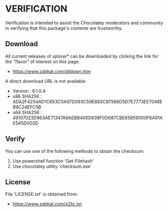 # VERIFICATION
Verification is intended to assist the Chocolatey moderators and community in verifying that this package's contents are trustworthy.

## Download
All current releases of xplorer² can be downloaded by clicking the link
for the "flavor" of interest on this page:

- https://www.zabkat.com/alldown.htm

A direct download URL is not available:  

- Version    : 6.1.0.4
- x86 SHA256 : ADA2F4254AD1C653C0A97D093C59E883C87568D5D7E7773EE7048EB9C24EFC5B
- x64 SHA256 : 49107023D963AE71347A9AEBB406D939F0D687CBE65859000F6A91AE5A5D002D

## Verify
You can use one of the following methods to obtain the checksum:
1. Use powershell function 'Get-Filehash'
2. Use chocolatey utility 'checksum.exe'


## License
File 'LICENSE.txt' is obtained from:
- https://www.zabkat.com/x2lic.txt
